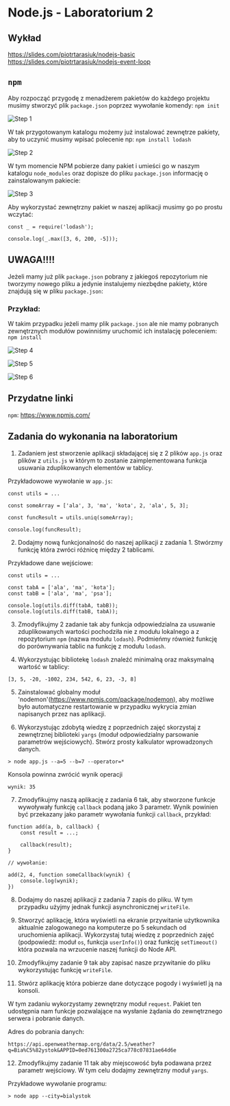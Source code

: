# Node.js - Laboratorium 2

## Wykład

https://slides.com/piotrtarasiuk/nodejs-basic
https://slides.com/piotrtarasiuk/nodejs-event-loop


## `npm`

Aby rozpocząć przygodę z menadżerem pakietów do każdego projektu musimy stworzyć plik `package.json` poprzez wywołanie komendy: `npm init`

![Step 1](./assets/1.png)

W tak przygotowanym katalogu możemy już instalować zewnętrze pakiety, aby to uczynić musimy wpisać polecenie np: `npm install lodash`

![Step 2](./assets/2.png)

W tym momencie NPM pobierze dany pakiet i umieści go w naszym katalogu `node_modules` oraz dopisze do pliku `package.json` informację o zainstalowanym pakiecie:

![Step 3](./assets/3.png)

Aby wykorzystać zewnętrzny pakiet w naszej aplikacji musimy go po prostu wczytać:
```
const _ = require('lodash');

console.log(_.max([3, 6, 200, -5]));

```

## UWAGA!!!!

Jeżeli mamy już plik `package.json` pobrany z jakiegoś repozytorium nie tworzymy nowego pliku a jedynie instalujemy niezbędne pakiety, które znajdują się w pliku `package.json`:

### Przykład:

W takim przypadku jeżeli mamy plik `package.json` ale nie mamy pobranych zewnętrznych modułów powinniśmy uruchomić ich instalację poleceniem: `npm install`

![Step 4](./assets/4.png)

![Step 5](./assets/5.png)

![Step 6](./assets/3.png)


## Przydatne linki

`npm`: https://www.npmjs.com/


## Zadania do wykonania na laboratorium

1. Zadaniem jest stworzenie aplikacji składającej się z 2 plików `app.js` oraz plików z `utils.js` w którym to zostanie zaimplementowana funkcja usuwania zduplikowanych elementów w tablicy.

Przykładowowe wywołanie w `app.js`:
```
const utils = ...

const someArray = ['ala', 3, 'ma', 'kota', 2, 'ala', 5, 3];

const funcResult = utils.uniq(someArray);

console.log(funcResult);

```

2. Dodajmy nową funkcjonalność do naszej aplikacji z zadania 1. Stwórzmy funkcję która zwróci różnicę między 2 tablicami.

Przykładowe dane wejściowe:
```
const utils = ...

const tabA = ['ala', 'ma', 'kota'];
const tabB = ['ala', 'ma', 'psa'];

console.log(utils.diff(tabA, tabB));
console.log(utils.diff(tabB, tabA));

```


3. Zmodyfikujmy 2 zadanie tak aby funkcja odpowiedzialna za usuwanie zduplikowanych wartości pochodziła nie z modułu lokalnego a z repozytorium `npm` (nazwa modułu `lodash`). Podmieńmy również funkcję do porównywania tablic na funkcję z modułu `lodash`.

4. Wykorzystując bibliotekę `lodash` znaleźć minimalną oraz maksymalną wartość w tablicy:

```
[3, 5, -20, -1002, 234, 542, 6, 23, -3, 8]
```

5. Zainstalować globalny moduł 'nodemon'(https://www.npmjs.com/package/nodemon), aby możliwe było automatyczne restartowanie w przypadku wykrycia zmian napisanych przez nas aplikacji.

6. Wykorzystując zdobytą wiedzę z poprzednich zajęć skorzystaj z zewnętrznej biblioteki `yargs` (moduł odpowiedzialny parsowanie parametrów wejściowych). Stwórz prosty kalkulator wprowadzonych danych.

```
> node app.js --a=5 --b=7 --operator=*
```

Konsola powinna zwrócić wynik operacji

```
wynik: 35
```

7. Zmodyfikujmy naszą aplikację z zadania 6 tak, aby stworzone funkcje wywoływały funkcję `callback` podaną jako 3 parametr. Wynik powinien być przekazany jako parametr wywołania funkcji `callback`, przykład:

```
function add(a, b, callback) {
    const result = ...;

    callback(result);
}

// wywołanie:

add(2, 4, function someCallback(wynik) {
    console.log(wynik);
})

```

8. Dodajmy do naszej aplikacji z zadania 7 zapis do pliku. W tym przypadku użyjmy jednak funkcji asynchronicznej `writeFile`.

9. Stworzyć aplikację, która wyświetli na ekranie przywitanie użytkownika aktualnie zalogowanego na komputerze po 5 sekundach od uruchomienia aplikacji.
Wykorzystaj tutaj wiedzę z poprzednich zajęć (podpowiedź: moduł `os`, funkcja `userInfo()`) oraz funkcję `setTimeout()` która pozwala na wrzucenie naszej funkcji do Node API.

10. Zmodyfikujmy zadanie 9 tak aby zapisać nasze przywitanie do pliku wykorzystując funkcję `writeFile`.

11. Stwórz aplikację która pobierze dane dotyczące pogody i wyświetl ją na konsoli.

W tym zadaniu wykorzystamy zewnętrzny moduł `request`. Pakiet ten udostępnia nam funkcje pozwalające na wysłanie żądania do zewnętrznego serwera i pobranie danych.

Adres do pobrania danych:
```
https://api.openweathermap.org/data/2.5/weather?q=Bia%C5%82ystok&APPID=0ed761300a2725ca778c07831ae64d6e
```

12. Zmodyfikujmy zadanie 11 tak aby miejscowość była podawana przez parametr wejściowy. W tym celu dodajmy zewnętrzny moduł `yargs`.

Przykładowe wywołanie programu:
```
> node app --city=bialystok
```